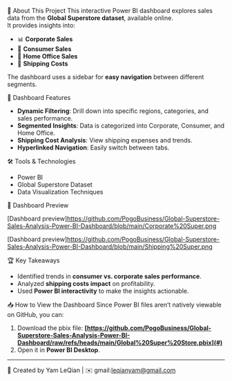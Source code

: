 📌 About This Project
This interactive Power BI dashboard explores sales data from the **Global Superstore dataset**, available online.  
It provides insights into:
- 📊 **Corporate Sales**
- 🛒 **Consumer Sales**
- 🏢 **Home Office Sales**
- 🚚 **Shipping Costs**

The dashboard uses a sidebar for **easy navigation** between different segments.

📂 Dashboard Features
- **Dynamic Filtering**: Drill down into specific regions, categories, and sales performance.
- **Segmented Insights**: Data is categorized into Corporate, Consumer, and Home Office.
- **Shipping Cost Analysis**: View shipping expenses and trends.
- **Hyperlinked Navigation**: Easily switch between tabs.

🛠️ Tools & Technologies
- Power BI
- Global Superstore Dataset
- Data Visualization Techniques

📸 Dashboard Preview

[Dashboard preview]https://github.com/PogoBusiness/Global-Superstore-Sales-Analysis-Power-BI-Dashboard/blob/main/Corporate%20Super.png

[Dashboard preview]https://github.com/PogoBusiness/Global-Superstore-Sales-Analysis-Power-BI-Dashboard/blob/main/Shipping%20Super.png

🏆 Key Takeaways
- Identified trends in **consumer vs. corporate sales performance**.
- Analyzed **shipping costs impact** on profitability.
- Used **Power BI interactivity** to make the insights actionable.

📥 How to View the Dashboard
Since Power BI files aren’t natively viewable on GitHub, you can:
1. Download the pbix file:
  **[https://github.com/PogoBusiness/Global-Superstore-Sales-Analysis-Power-BI-Dashboard/raw/refs/heads/main/Global%20Super%20Store.pbix](#)**
5. Open it in **Power BI Desktop**.

---
👤 Created by Yam LeQian | ✉️ gmail:leqianyam@gmail.com
